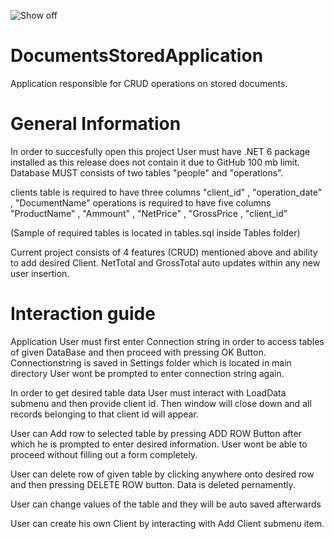 ![Show off](https://user-images.githubusercontent.com/107455395/197194986-9a91d51d-13c0-45e6-aa25-fcdb4711e670.JPG)

# DocumentsStoredApplication
Application responsible for CRUD operations on stored documents.


# General Information
 In order to succesfully open this project User must have .NET 6 package installed as this release does not contain it due to GitHub 100 mb limit.
 Database MUST consists of two tables "people" and "operations".
 
 clients table is required to have three columns "client_id" , "operation_date" , "DocumentName"
 operations is required to have five columns "ProductName" , "Ammount" , "NetPrice" , "GrossPrice , "client_id"

(Sample of required tables is located in tables.sql inside Tables folder)
 
Current project consists of 4 features (CRUD) mentioned above and ability to add desired Client.
NetTotal and GrossTotal auto updates within any new user insertion.

# Interaction guide

 Application User must first enter Connection string in order to access tables of given DataBase and then proceed with pressing OK Button.
 Connectionstring is saved in Settings folder which is located in main directory User wont be prompted to enter connection string again.
 
 In order to get desired table data User must interact with LoadData submenu and then provide client id.
 Then window will close down and all records belonging to that client id  will appear.

 User can Add row to selected table by pressing ADD ROW Button after which he is prompted to enter desired information.
 User wont be able to proceed without filling out a form completely.
  
 User can delete row of given table by clicking anywhere onto desired row and then pressing DELETE ROW button.
 Data is deleted pernamently.
 
 User can change values of the table and they will be auto saved afterwards

 User can create his own Client by interacting with Add Client submenu item.

